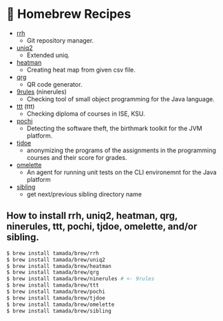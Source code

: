 # :beer: Homebrew Recipes

* [rrh](https://github.com/tamada/rrh)
    * Git repository manager.
* [uniq2](https://github.com/tamada/uniq2)
    * Extended uniq.
* [heatman](https://github.com/tamada/goheatman)
    * Creating heat map from given csv file.
* [qrg](https://github.com/tamada/qrg)
    * QR code generator.
* [9rules](https://github.com/tamada/9rules) (ninerules)
    * Checking tool of small object programming for the Java language.
* [ttt](https://github.com/tamada/ttt) (ttt)
    * Checking diploma of courses in ISE, KSU.
* [pochi](https://github.com/tamada/pochi)
    * Detecting the software theft, the birthmark toolkit for the JVM platform.
* [tjdoe](https://github.com/tamada/tjdoe)
    * anonymizing the programs of the assignments in the programming courses and their score for grades.
* [omelette](https://github.com/tamada/omelette)
    * An agent for running unit tests on the CLI environemnt for the Java platform
* [sibling](https://github.com/tamada/sibling)
    * get next/previous sibling directory name

## How to install rrh, uniq2, heatman, qrg, ninerules, ttt, pochi, tjdoe, omelette, and/or sibling.

```sh
$ brew install tamada/brew/rrh
$ brew install tamada/brew/uniq2
$ brew install tamada/brew/heatman
$ brew install tamada/brew/qrg
$ brew install tamada/brew/ninerules # <- 9rules
$ brew install tamada/brew/ttt
$ brew install tamada/brew/pochi
$ brew install tamada/brew/tjdoe
$ brew install tamada/brew/omelette
$ brew install tamada/brew/sibling
```
